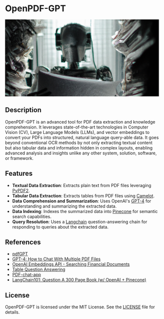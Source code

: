 # OpenPDF-GPT
<div align="center">


![Demo](https://github.com/Joseph-M-Cook/OpenPDF-GPT/blob/facc24828f754cbc0e7a3e4731fdd3a83f859572/OpenPDF-GPT-README.png)
  </div>
  
## Description
OpenPDF-GPT is an advanced tool for PDF data extraction and knowledge comprehension. It leverages state-of-the-art technologies in Computer Vision (CV), Large Language Models (LLMs), and vector embeddings to convert your PDFs into structured, natural language query-able data. It goes beyond conventional OCR methods by not only extracting textual content but also tabular data and information hidden in complex layouts, enabling advanced analysis and insights unlike any other system, solution, software, or framework.

## Features
- **Textual Data Extraction**: Extracts plain text from PDF files leveraging [PyPDF2](https://pypi.org/project/PyPDF2/).
- **Tabular Data Extraction**: Extracts tables from PDF files using [Camelot](https://pypi.org/project/camelot-py/).
- **Data Comprehension and Summarization**: Uses OpenAI's [GPT-4](https://openai.com/research/gpt-4) for understanding and summarizing the extracted data.
- **Data Indexing**: Indexes the summarized data into [Pinecone](https://www.pinecone.io/) for semantic search capabilities.
- **Query Resolution**: Uses a [Langchain](https://python.langchain.com/en/latest/index.html) question-answering chain for responding to queries about the extracted data.

## References
- [pdfGPT](https://github.com/bhaskatripathi/pdfGPT)
- [GPT-4: How to Chat With Multiple PDF Files](https://www.youtube.com/watch?v=Ix9WIZpArm0&t=12s)
- [OpenAI Embeddings API - Searching Financial Documents](https://www.youtube.com/watch?v=xzHhZh7F25I)
- [Table Question Answering](https://docs.pinecone.io/docs/table-qa)
- [PDF-chat-app](https://github.com/sukumar18/PDF-chat-app/blob/main/pdfapp.py)
- [LangChain101: Question A 300 Page Book (w/ OpenAI + Pinecone)](https://www.youtube.com/watch?v=h0DHDp1FbmQ&t=482s)

 ## License
OpenPDF-GPT is licensed under the MIT License. See the [LICENSE](./LICENSE) file for details.

